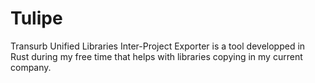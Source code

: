 # Tulipe
Transurb Unified Libraries Inter-Project Exporter is a tool developped in Rust during my free time that helps with libraries copying in my current company.
